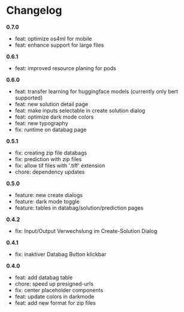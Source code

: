 # Changelog

**0.7.0**
- feat: optimize os4ml for mobile
- feat: enhance support for large files

**0.6.1**
- feat: improved resource planing for pods

**0.6.0**
- feat: transfer learning for huggingface models (currently only bert supported)
- feat: new solution detail page
- feat: make inputs selectable in create solution dialog
- feat: optimize dark mode colors
- feat: new typography
- fix: runtime on databag page

**0.5.1**
- fix: creating zip file databags
- fix: prediction with zip files
- fix: allow tif files with '.tiff' extension
- chore: dependency updates

**0.5.0**
- feature: new create dialogs
- feature: dark mode toggle
- feature: tables in databag/solution/prediction pages

**0.4.2**
- fix: Input/Output Verwechslung im Create-Solution Dialog

**0.4.1**
- fix: inaktiver Databag Button klickbar

**0.4.0**
- feat: add databag table
- chore: speed up presigned-urls
- fix: center placeholder components
- feat: update colors in darkmode
- feat: add new format for zip files
